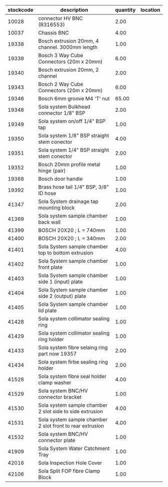 |stockcode|description|quantity|location|
|---------|-----------|--------|--------|
|10028|connector HV BNC (R316553)|2.00||
|10037|Chassis BNC|4.00||
|19338|Bosch extrusion 20mm, 4 channel. 3000mm length|1.00||
|19339|Bosch 3 Way Cube Connectors (20m x 20mm)|6.00||
|19340|Bosch extrusion 20mm, 2 channel|2.00||
|19343|Bosch 2 Way Cube Connectors (20m x 20mm)|6.00||
|19346|Bosch 6mm groove M4 'T' nut|65.00||
|19348|Sola system Bulkhead connector 1/8" BSP|2.00||
|19349|Sola system on/off 1/4" BSP tap|1.00||
|19350|Sola system 1/8" BSP straight stem conector|4.00||
|19351|Sola system 1/4" BSP straight stem conector|2.00||
|19352|Bosch 20mm profile metal hinge (pair)|1.00||
|19368|Bosch door handle|1.00||
|19392|Brass hose tail 1/4" BSP, 3/8" ID hose|1.00||
|41347|Sola System drainage tap mounting block|2.00||
|41369|Sola system sample chamber back wall|1.00||
|41399|BOSCH 20X20 ; L = 740mm|1.00||
|41400|BOSCH 20X20 ; L = 340mm|2.00||
|41401|Sola System sample chamber top to bottom extrusion|4.00||
|41402|Sola System sample chamber front plate|1.00||
|41403|Sola System sample chamber side 1 (input) plate|1.00||
|41404|Sola System sample chamber side 2 (output) plate|1.00||
|41405|Sola System sample chamber lid plate|1.00||
|41428|Sola system collimator sealing ring|1.00||
|41429|Sola system collimator sealing ring holder|1.00||
|41433|Sola system fibre selaing ring part now 19357|2.00||
|41434|Sola system firbe sealing ring holder|2.00||
|41528|Sola system fibre seal holder clamp washer|4.00||
|41529|Sola system BNC/HV connector bracket|1.00||
|41530|Sola system sample chamber 2 slot side to side extrusion|4.00||
|41531|Sola system sample chamber 2 slot front to rear extrusion|4.00||
|41532|Sola system BNC/HV connector plate|1.00||
|41909|Sola System Water Catchment Tray|1.00||
|42016|Sola Inspection Hole Cover|1.00||
|42106|Sola Split FOP fibre Clamp Block|1.00||
